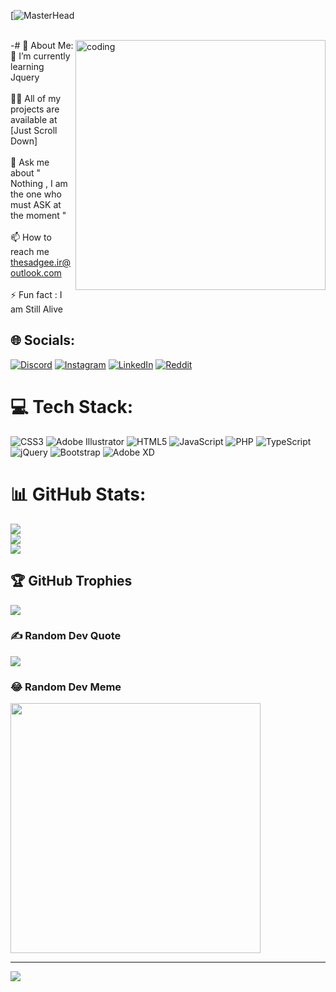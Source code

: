 <span> [![MasterHead](https://idejupr.lt/img/aa419de90fb34242b5e3c8129146f515.gif) </span><br> <br>

<img align="right" alt="coding" width="400px" src="https://upload.wikimedia.org/wikipedia/commons/6/6f/Programming123najra.gif">

-# 💫 About Me:
🌱 I’m currently learning Jquery<br><br>👨‍💻 All of my projects are available at [Just Scroll Down]<br><br>💬 Ask me about " Nothing , I am the one who must ASK at the moment "<br><br>📫 How to reach me thesadgee.ir@outlook.com<br><br>⚡ Fun fact  : I am Still Alive <br>


## 🌐 Socials:
[![Discord](https://img.shields.io/badge/Discord-%237289DA.svg?logo=discord&logoColor=white)](https://discord.gg/7GbsTwNwee) [![Instagram](https://img.shields.io/badge/Instagram-%23E4405F.svg?logo=Instagram&logoColor=white)](https://instagram.com/thesadgee) [![LinkedIn](https://img.shields.io/badge/LinkedIn-%230077B5.svg?logo=linkedin&logoColor=white)](https://linkedin.com/in/https://www.linkedin.com/in/sajjad-hakemzadeh-55450b294/) [![Reddit](https://img.shields.io/badge/Reddit-%23FF4500.svg?logo=Reddit&logoColor=white)](https://reddit.com/user/TheSadge) 

# 💻 Tech Stack:
![CSS3](https://img.shields.io/badge/css3-%231572B6.svg?style=for-the-badge&logo=css3&logoColor=white) ![Adobe Illustrator](https://img.shields.io/badge/adobe%20illustrator-%23FF9A00.svg?style=for-the-badge&logo=adobe%20illustrator&logoColor=white) ![HTML5](https://img.shields.io/badge/html5-%23E34F26.svg?style=for-the-badge&logo=html5&logoColor=white) ![JavaScript](https://img.shields.io/badge/javascript-%23323330.svg?style=for-the-badge&logo=javascript&logoColor=%23F7DF1E) ![PHP](https://img.shields.io/badge/php-%23777BB4.svg?style=for-the-badge&logo=php&logoColor=white) ![TypeScript](https://img.shields.io/badge/typescript-%23007ACC.svg?style=for-the-badge&logo=typescript&logoColor=white) ![jQuery](https://img.shields.io/badge/jquery-%230769AD.svg?style=for-the-badge&logo=jquery&logoColor=white) ![Bootstrap](https://img.shields.io/badge/bootstrap-%238511FA.svg?style=for-the-badge&logo=bootstrap&logoColor=white) ![Adobe XD](https://img.shields.io/badge/Adobe%20XD-470137?style=for-the-badge&logo=Adobe%20XD&logoColor=#FF61F6)
# 📊 GitHub Stats:
![](https://github-readme-stats.vercel.app/api?username=TheSadge&theme=great-gatsby&hide_border=false&include_all_commits=true&count_private=false)<br/>
![](https://github-readme-streak-stats.herokuapp.com/?user=TheSadge&theme=great-gatsby&hide_border=false)<br/>
![](https://github-readme-stats.vercel.app/api/top-langs/?username=TheSadge&theme=great-gatsby&hide_border=false&include_all_commits=true&count_private=false&layout=compact)

## 🏆 GitHub Trophies
![](https://github-profile-trophy.vercel.app/?username=TheSadge&theme=radical&no-frame=false&no-bg=false&margin-w=4)

### ✍️ Random Dev Quote
![](https://quotes-github-readme.vercel.app/api?type=horizontal&theme=dark)

### 😂 Random Dev Meme
<img src='https://randommeme-five.vercel.app/' style="height: 400px;"/>

---
[![](https://visitcount.itsvg.in/api?id=TheSadge&icon=5&color=0)](https://visitcount.itsvg.in)

<!-- Proudly created with GPRM ( https://gprm.itsvg.in ) -->
